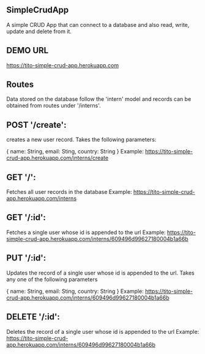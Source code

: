 ## SimpleCrudApp
A simple CRUD App that can connect to a database and also read, write, update and delete from it.

## DEMO URL
https://tito-simple-crud-app.herokuapp.com

## Routes
Data stored on the database follow the 'intern' model and records can be obtained from routes under '/interns'.

## POST '/create':
creates a new user record. Takes the following parameters:

{
    name: String,
    email: Sting,
    country: String
}
Example: https://tito-simple-crud-app.herokuapp.com/interns/create

## GET '/':
Fetches all user records in the database
Example: https://tito-simple-crud-app.herokuapp.com/interns

## GET '/:id':
Fetches a single user whose id is appended to the url
Example: https://tito-simple-crud-app.herokuapp.com/interns/609496d99627180004b1a66b

## PUT '/:id':
Updates the record of a single user whose id is appended to the url.
Takes any one of the following parameters

{
    name: String,
    email: Sting,
    country: String
}
Example: https://tito-simple-crud-app.herokuapp.com/interns/609496d99627180004b1a66b

## DELETE '/:id':
Deletes the record of a single user whose id is appended to the url
Example: https://tito-simple-crud-app.herokuapp.com/interns/609496d99627180004b1a66b
